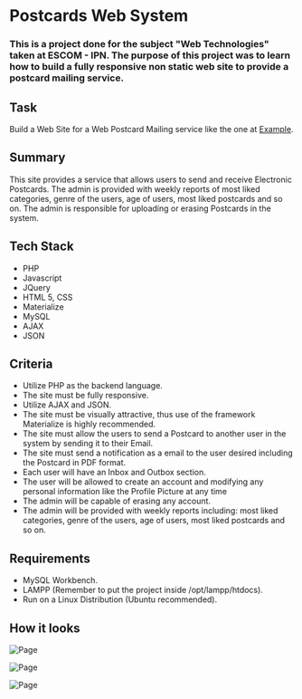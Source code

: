 # Postcards Web System

### This is a project done for the subject "Web Technologies" taken at ESCOM - IPN. The purpose of this project was to learn how to build a fully responsive non static web site to provide a postcard mailing service.

## Task

Build a Web Site for a Web Postcard Mailing service like the one at [Example](https://gusanito.com/#!/postales/todas/todas).

## Summary
This site provides a service that allows users to send and receive Electronic Postcards. The admin is provided with weekly reports of most liked categories, genre of the users, age of users, most liked postcards and so on. The admin is responsible for uploading or erasing Postcards in the system.

## Tech Stack
* PHP
* Javascript
* JQuery
* HTML 5, CSS
* Materialize
* MySQL
* AJAX
* JSON

## Criteria

* Utilize PHP as the backend language.
* The site must be fully responsive.
* Utilize AJAX and JSON.
* The site must be visually attractive, thus use of the framework Materialize is highly recommended. 
* The site must allow the users to send a Postcard to another user in the system by sending it to their Email.
* The site must send a notification as a email to the user desired including the Postcard in PDF format.
* Each user will have an Inbox and Outbox section.
* The user will be allowed to create an account and modifying any personal information like the Profile Picture at any time
* The admin will be capable of erasing any account.
* The admin will be provided with weekly reports including: most liked categories, genre of the users, age of users, most liked postcards and so on.

## Requirements

* MySQL Workbench.
* LAMPP (Remember to put the project inside /opt/lampp/htdocs).
* Run on a Linux Distribution (Ubuntu recommended).

## How it looks

![Page](https://github.com/howlettjames/Postcards-Web-System/blob/master/Test/worm.png "Page")

![Page](https://github.com/howlettjames/Postcards-Web-System/blob/master/Test/worm1.png "Page")

![Page](https://github.com/howlettjames/Postcards-Web-System/blob/master/Test/worm2.png "Page")